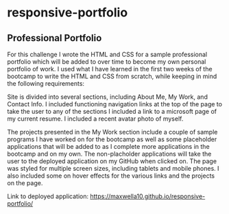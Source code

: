 # responsive-portfolio


## Professional Portfolio

For this challenge I wrote the HTML and CSS for a sample professional portfolio which will be added to over time to become my own personal portfolio of work. I used what I have learned in the first two weeks of the bootcamp to write the HTML and CSS from scratch, while keeping in mind the following requirements:

Site is divided into several sections, including About Me, My Work, and Contact Info.
I included functioning navigation links at the top of the page to take the user to any of the sections
I included a link to a microsoft page  of my current resume.
I included a recent avatar photo of myself.

The projects presented in the My Work section include a couple of sample programs I have worked on for the bootcamp as well as some placeholder applications that will be added to as I complete more applications in the bootcamp and on my own.
The non-placholder applications will take the user to the deployed application on my GitHub when clicked on.
The page was styled for multiple screen sizes, including tablets and mobile phones.
I also included some on hover effects for the various links and the projects on the page.


Link to deployed application:  https://maxwella10.github.io/responsive-portfolio/
